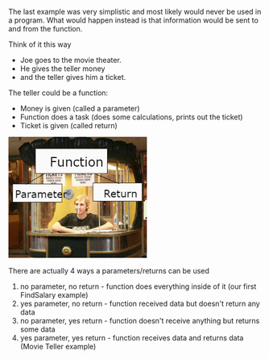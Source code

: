 The last example was very simplistic and most likely would never be used in a program.  What would happen instead is that information would be sent to and from the function. 

Think of it this way 

- Joe goes to the movie theater.  
- He gives the teller money 
- and the teller gives him a ticket. 


The teller could be a function:  
- Money is given (called a parameter)
- Function does a task (does some calculations, prints out the ticket)
- Ticket is given (called return)

![Movie Ticket Teller](.guides/img/movieteller1.jpg)


There are actually 4 ways a parameters/returns can be used

1. no parameter, no return - function does everything inside of it (our first FindSalary example) 
2. yes parameter, no return - function received data but doesn't return any data
3. no parameter, yes return - function doesn't receive anything but returns some data
4. yes parameter, yes return - function receives data and returns data (Movie Teller example)